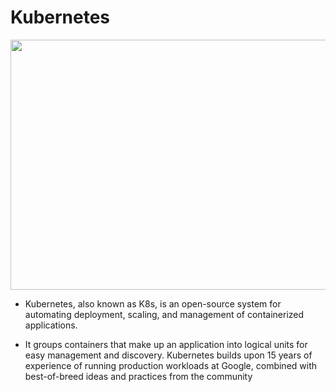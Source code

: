 # Kubernetes
<img src="https://www.vectorlogo.zone/logos/kubernetes/kubernetes-ar21.png" width=700 height="400"/>

- Kubernetes, also known as K8s, is an open-source system for automating deployment, scaling, and management of containerized applications.

- It groups containers that make up an application into logical units for easy management and discovery. Kubernetes builds upon 15 years of experience of running production workloads at Google, combined with best-of-breed ideas and practices from the community
